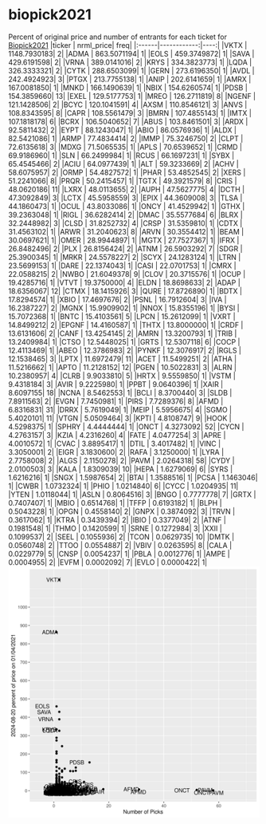 # biopick2021
Percent of original price and number of entrants for each ticket for [Biopick2021](https://twitter.com/hashtag/Biopick2021)
|ticker |   nrml_price| freq|
|:------|------------:|----:|
|VKTX   | 1148.7930183|    2|
|ADMA   |  863.5071194|    1|
|EOLS   |  459.3749872|    1|
|SAVA   |  429.6191598|    2|
|VRNA   |  389.0141016|    2|
|KRYS   |  334.3823773|    1|
|LQDA   |  326.3333321|    2|
|CYTK   |  288.6503099|    1|
|GERN   |  273.6196350|    1|
|AVDL   |  242.4924923|    3|
|PTGX   |  213.7755138|    1|
|ANIP   |  202.6141659|    1|
|AMRX   |  167.0081850|    1|
|MNKD   |  166.1490639|    1|
|NBIX   |  154.6260574|    1|
|PDSB   |  154.3859660|   13|
|EXEL   |  129.5177753|    1|
|MREO   |  126.2711819|    8|
|NGENF  |  121.1428506|    2|
|BCYC   |  120.1041591|    4|
|AXSM   |  110.8546121|    3|
|ANVS   |  108.8343595|    8|
|CAPR   |  108.5561479|    3|
|BMRN   |  107.4855143|    1|
|IMTX   |  107.1818178|    6|
|BCRX   |  106.5040652|    7|
|ABUS   |  103.8461501|    3|
|ARDX   |   92.5811432|    2|
|EYPT   |   88.1243047|    1|
|ABIO   |   86.0576936|    1|
|ALDX   |   82.5421086|    1|
|ARMP   |   77.4834414|    2|
|IMMP   |   75.3246750|    2|
|CLPT   |   72.6135618|    3|
|MDXG   |   71.5065535|    1|
|APLS   |   70.6539652|    1|
|CRMD   |   69.9186960|    1|
|SLN    |   66.2499984|    1|
|RCUS   |   66.1697231|    1|
|SYBX   |   65.4545466|    2|
|ACIU   |   64.0977439|    1|
|ALT    |   59.3233669|    2|
|ACHV   |   58.6075957|    2|
|ORMP   |   54.4827572|    1|
|PHAR   |   53.4852545|    2|
|XERS   |   51.2241066|    8|
|PRQR   |   50.2415457|    1|
|TGTX   |   49.3921579|    8|
|CRIS   |   48.0620186|   11|
|LXRX   |   48.0113655|    2|
|AUPH   |   47.5627775|    4|
|DCTH   |   47.3092849|    3|
|LCTX   |   45.5958559|    3|
|EPIX   |   44.3609008|    3|
|TLSA   |   44.1860473|    1|
|OCUL   |   43.8033086|    1|
|ONCY   |   41.4529942|    1|
|GTHX   |   39.2363048|    1|
|RIGL   |   36.6282414|    2|
|DMAC   |   35.5577684|    6|
|BLRX   |   32.2448982|    3|
|CLSD   |   31.8252732|    4|
|CRSP   |   31.5359810|    1|
|CDTX   |   31.4563102|    1|
|ARWR   |   31.2040623|    8|
|ARVN   |   30.3554412|    1|
|BEAM   |   30.0697621|    1|
|OMER   |   28.9944897|    1|
|MGTX   |   27.7527367|    1|
|IFRX   |   26.8482496|    2|
|PLX    |   26.8156424|    2|
|ATNM   |   26.5903292|    7|
|SDGR   |   25.3900345|    1|
|MRKR   |   24.5578227|    2|
|SCYX   |   24.1283124|    1|
|LTRN   |   23.5699153|    1|
|DARE   |   22.1374043|    1|
|CASI   |   22.0701753|    1|
|CMRX   |   22.0588215|    2|
|NWBO   |   21.6049378|    9|
|CLOV   |   20.3715576|    1|
|OCUP   |   19.4285716|    1|
|VTVT   |   19.3750000|    4|
|ELDN   |   18.8698633|    2|
|ADAP   |   18.6356067|   12|
|CTMX   |   18.1415926|    3|
|QURE   |   17.8726890|    1|
|BDTX   |   17.8294574|    1|
|XBIO   |   17.4697676|    2|
|PSNL   |   16.7912604|    3|
|IVA    |   16.2387227|    2|
|MGNX   |   15.9909902|    1|
|NNOX   |   15.8355196|    1|
|BYSI   |   15.7072368|    1|
|BNTC   |   15.4103561|    5|
|LPCN   |   15.2612099|    1|
|VXRT   |   14.8499212|    2|
|EPGNF  |   14.4160587|    1|
|THTX   |   13.8000000|    1|
|CRDF   |   13.6131606|    2|
|CANF   |   13.4254145|    2|
|AMRN   |   13.3200793|    1|
|TRIB   |   13.2409984|    1|
|CTSO   |   12.5448025|    1|
|GRTS   |   12.5307118|    6|
|COCP   |   12.4113469|    1|
|ABEO   |   12.3786983|    2|
|PYNKF  |   12.3076917|    2|
|RGLS   |   12.1538465|    3|
|LPTX   |   11.6972479|   11|
|ACET   |   11.5499251|    2|
|ATHA   |   11.5216662|    1|
|APTO   |   11.2128152|   12|
|PGEN   |   10.5022831|    3|
|ALRN   |   10.2380957|    4|
|CLRB   |    9.9033810|    5|
|HRTX   |    9.5559850|    1|
|VSTM   |    9.4318184|    3|
|AVIR   |    9.2225980|    1|
|PPBT   |    9.0640396|    1|
|XAIR   |    8.6097155|   18|
|NCNA   |    8.5462553|    1|
|BCLI   |    8.3700440|    3|
|SLDB   |    7.8911563|    2|
|EVGN   |    7.7450981|    1|
|PIRS   |    7.7289376|    8|
|AFMD   |    6.8316831|   31|
|DRRX   |    5.7619049|    1|
|MEIP   |    5.5956675|    4|
|SGMO   |    5.4020101|   11|
|VTGN   |    5.0509464|    3|
|KPTI   |    4.8108747|    9|
|HOOK   |    4.5298375|    1|
|SPHRY  |    4.4444444|    1|
|ONCT   |    4.3273092|   52|
|CYCN   |    4.2763157|    3|
|KZIA   |    4.2316260|    4|
|FATE   |    4.0477254|    3|
|APRE   |    4.0010572|    1|
|CVAC   |    3.8895417|    1|
|DTIL   |    3.4017482|    1|
|VINC   |    3.3050001|    2|
|EIGR   |    3.1830600|    2|
|RAFA   |    3.1250000|    1|
|LYRA   |    2.7758008|    2|
|ALGS   |    2.1150278|    2|
|PAVM   |    2.0264318|   58|
|CYDY   |    2.0100503|    3|
|KALA   |    1.8309039|   10|
|HEPA   |    1.6279069|    6|
|SYRS   |    1.6216216|    1|
|SNGX   |    1.5987654|    2|
|BTAI   |    1.3588516|    1|
|PCSA   |    1.1463046|    1|
|CWBR   |    1.0732324|    1|
|PHIO   |    1.0214840|    6|
|CYCC   |    1.0204935|   11|
|YTEN   |    1.0118044|    1|
|ASLN   |    0.8064516|    3|
|BNGO   |    0.7777778|    7|
|GRTX   |    0.7407407|    1|
|MBIO   |    0.6514768|    1|
|TFFP   |    0.6193182|    1|
|BLPH   |    0.5043228|    1|
|OPGN   |    0.4558140|    2|
|GNPX   |    0.3874092|    3|
|TRVN   |    0.3617062|    1|
|KTRA   |    0.3439394|    2|
|IBIO   |    0.3377049|    2|
|ATNF   |    0.1981548|    1|
|THMO   |    0.1420599|    1|
|SRNE   |    0.1272984|    3|
|XXII   |    0.1099537|    2|
|SEEL   |    0.1055936|    2|
|TCON   |    0.0629735|   10|
|DMTK   |    0.0560748|    2|
|TTOO   |    0.0554887|    2|
|VBIV   |    0.0263595|    8|
|CALA   |    0.0229779|    5|
|CNSP   |    0.0054237|    1|
|PBLA   |    0.0012776|    1|
|AMPE   |    0.0004955|    2|
|EVFM   |    0.0002092|    7|
|EVLO   |    0.0000422|    1|
![retvspicks](biopicks.png?raw=true)
